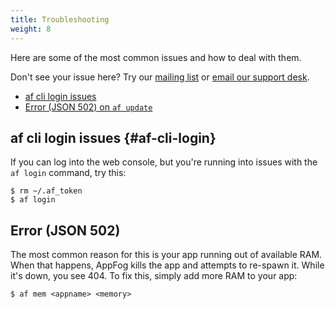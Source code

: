 ```yaml
---
title: Troubleshooting
weight: 8
---
```


Here are some of the most common issues and how to deal with them. 

Don't see your issue here? Try our [mailing list](https://groups.google.com/forum/#!forum/appfog-users) or [email our support desk](mailto:support@appfog.com).

* [af cli login issues](#af-cli-login)
* [Error (JSON 502) on `af update`](#502-on-update)

## af cli login issues {#af-cli-login}

If you can log into the web console, but you're running into issues with the `af login` command, try this: 

    $ rm ~/.af_token
    $ af login

## Error (JSON 502) 

The most common reason for this is your app running out of available RAM. When that happens, AppFog kills the app and attempts to re-spawn it. While it's down, you see 404. To fix this, simply add more RAM to your app: 

    $ af mem <appname> <memory>
